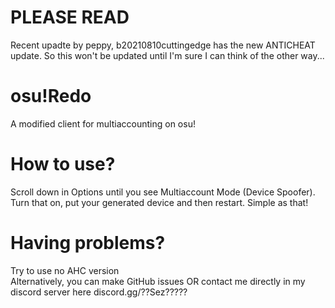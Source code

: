 # PLEASE READ
Recent upadte by peppy, b20210810cuttingedge has the new ANTICHEAT update. So this won't be updated until I'm sure I can think of the other way...

# osu!Redo
A modified client for multiaccounting on osu!

# How to use?
Scroll down in Options until you see Multiaccount Mode (Device Spoofer). Turn that on, put your generated device and then restart. Simple as that!

# Having problems?
Try to use no AHC version<br>Alternatively, you can make GitHub issues OR contact me directly in my discord server here discord.gg/??Sez?????
